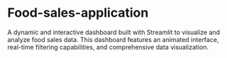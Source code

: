 # Food-sales-application
A dynamic and interactive dashboard built with Streamlit to visualize and analyze food sales data. This dashboard features an animated interface, real-time filtering capabilities, and comprehensive data visualization.
